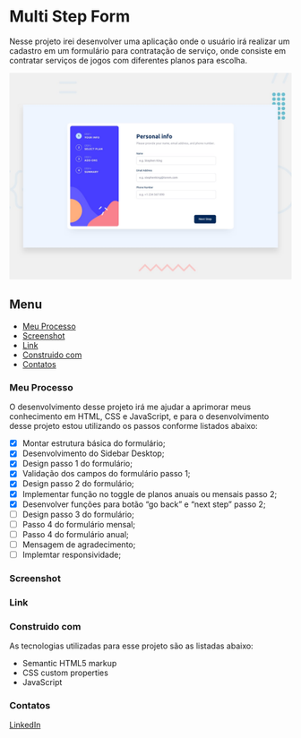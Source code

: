 # Multi Step Form

Nesse projeto irei desenvolver uma aplicação onde o usuário irá realizar um cadastro em um formulário para contratação de serviço, onde consiste em contratar serviços de jogos com diferentes planos para escolha.

![Imagem preview do projeto](./design/desktop-preview.jpg)

## Menu

- [Meu Processo](#meu-peocesso)
- [Screenshot](#screenshot)
- [Link](#link)
- [Construido com](#construido-com)
- [Contatos](#contatos)

### Meu Processo

O desenvolvimento desse projeto irá me ajudar a aprimorar meus conhecimento em HTML, CSS e JavaScript, e para o desenvolvimento desse projeto estou utilizando os passos conforme listados abaixo:

- [X] Montar estrutura básica do formulário;
- [X] Desenvolvimento do Sidebar Desktop;
- [X] Design passo 1 do formulário;
- [X] Validação dos campos do formulário passo 1;
- [X] Design passo 2 do formulário;
- [X] Implementar função no toggle de planos anuais ou mensais passo 2;
- [X] Desenvolver funções para botão “go back” e “next step” passo 2;
- [ ] Design passo 3 do formulário;
- [ ] Passo 4 do formulário mensal;
- [ ] Passo 4 do formulário anual;
- [ ] Mensagem de agradecimento;
- [ ] Implemtar responsividade;

### Screenshot

<!--Abaixo estou deixando um screenshot do design final do projeto conforme desenvolvi:-->

<!--![Imagem do meu resultado do projeto](./design/my-solution.jpg)-->

### Link

<!--Estou deixando abaixo o link com o deploy do projeto para visualização direto no navegador:-->

<!--    - Para acessar o App clique [aqui](https://calculator-app-main-lake.vercel.app/)-->

### Construido com

As tecnologias utilizadas para esse projeto são as listadas abaixo:

- Semantic HTML5 markup
- CSS custom properties
- JavaScript

### Contatos

[LinkedIn](https://www.linkedin.com/in/lucas-boarini)